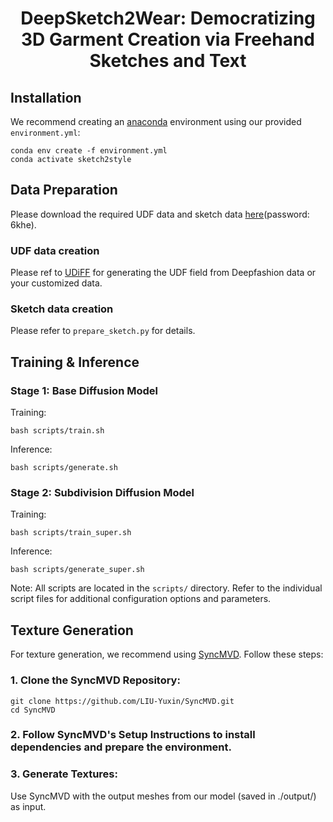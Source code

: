 <p align="center">
<h1 align="center">DeepSketch2Wear: Democratizing 3D Garment Creation via Freehand Sketches and Text</h1>

## Installation

We recommend creating an [anaconda](https://www.anaconda.com/) environment using our provided `environment.yml`:

```
conda env create -f environment.yml
conda activate sketch2style
```

## Data Preparation
Please download the required UDF data and sketch data [here](https://pan.baidu.com/)(password: 6khe). 
### UDF data creation
Please ref to [UDiFF](https://github.com/weiqi-zhang/UDiFF/tree/main) for generating the UDF field from Deepfashion data or your customized data.
### Sketch data creation
Please refer to  `prepare_sketch.py` for details.

## Training & Inference
### Stage 1: Base Diffusion Model
Training:
```
bash scripts/train.sh
```
Inference:
```
bash scripts/generate.sh
```
### Stage 2: Subdivision Diffusion Model
Training:
```
bash scripts/train_super.sh
```
Inference:
```
bash scripts/generate_super.sh
```
Note: All scripts are located in the `scripts/` directory. Refer to the individual script files for additional configuration options and parameters.

## Texture Generation

For texture generation, we recommend using [SyncMVD](https://github.com/LIU-Yuxin/SyncMVD). Follow these steps:

### 1. Clone the SyncMVD Repository:
```
git clone https://github.com/LIU-Yuxin/SyncMVD.git
cd SyncMVD
```
### 2. Follow SyncMVD's Setup Instructions to install dependencies and prepare the environment.
### 3. Generate Textures:
Use SyncMVD with the output meshes from our model (saved in ./output/) as input.
